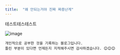 ```yaml
---
title:  "왜 안되는거야 진짜 짜증난게"
---
```

테스트테스테스트


![image](https://user-images.githubusercontent.com/96028198/150281734-369e7e00-28aa-458e-9503-ea2b9b0902d8.png)

```
개인적으로 공부한 것을 기록하는 블로그입니다. 
틀린 부분이 있다면 언제든지 지적해주시면 감사하겠습니다. 😊😊😊
```
